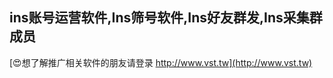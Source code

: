 ## **ins账号运营软件,Ins筛号软件,Ins好友群发,Ins采集群成员**

[😍想了解推广相关软件的朋友请登录 http://www.vst.tw](http://www.vst.tw)




